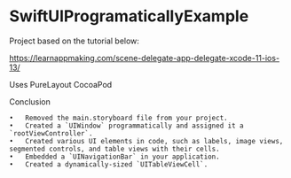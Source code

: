 # SwiftUIProgramaticallyExample

Project based on the tutorial below:

https://learnappmaking.com/scene-delegate-app-delegate-xcode-11-ios-13/

Uses PureLayout CocoaPod

Conclusion

	•	Removed the main.storyboard file from your project.
	•	Created a `UIWindow` programmatically and assigned it a `rootViewController`.
	•	Created various UI elements in code, such as labels, image views, segmented controls, and table views with their cells.
	•	Embedded a `UINavigationBar` in your application.
	•	Created a dynamically-sized `UITableViewCell`.
